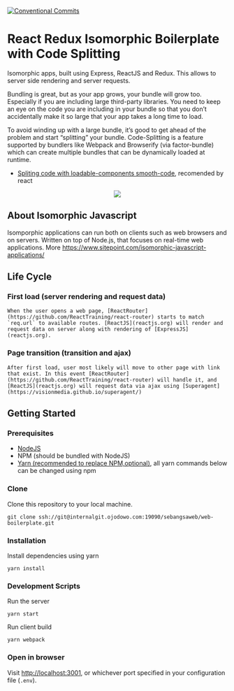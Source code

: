 [![Conventional Commits](https://img.shields.io/badge/Conventional%20Commits-1.0.0-yellow.svg)](https://conventionalcommits.org)

# React Redux Isomorphic Boilerplate with Code Splitting
Isomorphic apps, built using Express, ReactJS and Redux. This allows to server side rendering and server requests.

Bundling is great, but as your app grows, your bundle will grow too. Especially if you are including large third-party libraries. You need to keep an eye on the code you are including in your bundle so that you don’t accidentally make it so large that your app takes a long time to load.

To avoid winding up with a large bundle, it’s good to get ahead of the problem and start “splitting” your bundle. Code-Splitting is a feature supported by bundlers like Webpack and Browserify (via factor-bundle) which can create multiple bundles that can be dynamically loaded at runtime.

* [Spliting code with loadable-components smooth-code](https://github.com/smooth-code/loadable-components/blob/master/packages/server/README.md), recomended by react

<div style="text-align:center">
<img src="https://pbs.twimg.com/media/DL56FSWVoAA-BUA.jpg:large" />
</div>

## About Isomorphic Javascript
Isomporphic applications can run both on clients such as web browsers and on servers. Written on top of Node.js, that focuses on real-time web applications. More https://www.sitepoint.com/isomorphic-javascript-applications/

## Life Cycle

### First load (server rendering and request data)
    When the user opens a web page, [ReactRouter](https://github.com/ReactTraining/react-router) starts to match `req.url` to available routes. [ReactJS](reactjs.org) will render and request data on server along with rendering of [ExpressJS](reactjs.org).
### Page transition (transition and ajax)
    After first load, user most likely will move to other page with link that exist. In this event [ReactRouter](https://github.com/ReactTraining/react-router) will handle it, and [ReactJS](reactjs.org) will request data via ajax using [Superagent](https://visionmedia.github.io/superagent/)

## Getting Started

### Prerequisites
* [NodeJS](https://nodejs.org/en/download/) 
* NPM (should be bundled with NodeJS)
* [Yarn (recommended to replace NPM,optional)](https://yarnpkg.com), all yarn commands below can be changed using npm

### Clone 

Clone this repository to your local machine.
```
git clone ssh://git@internalgit.ojodowo.com:19090/sebangsaweb/web-boilerplate.git
```

### Installation

Install dependencies using yarn
```
yarn install
```

### Development Scripts 

Run the server
```
yarn start
```

Run client build 
```
yarn webpack
```

### Open in browser
Visit [http://localhost:3001](http://localhost:3001), or whichever port specified in your configuration file (`.env`).
